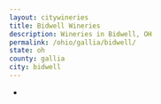 ```yaml
---
layout: citywineries
title: Bidwell Wineries
description: Wineries in Bidwell, OH
permalink: /ohio/gallia/bidwell/
state: oh
county: gallia
city: bidwell
---
```

-
